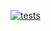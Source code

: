 [![tests](https://github.com/ericminio/learning-bash/actions/workflows/tests.yml/badge.svg)](https://github.com/ericminio/learning-bash/actions/workflows/tests.yml)


